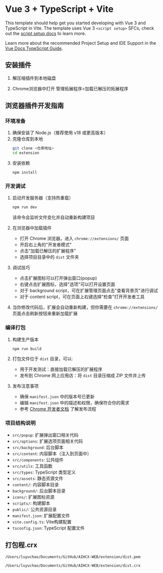 # Vue 3 + TypeScript + Vite

This template should help get you started developing with Vue 3 and TypeScript in Vite. The template uses Vue 3 `<script setup>` SFCs, check out the [script setup docs](https://v3.vuejs.org/api/sfc-script-setup.html#sfc-script-setup) to learn more.

Learn more about the recommended Project Setup and IDE Support in the [Vue Docs TypeScript Guide](https://vuejs.org/guide/typescript/overview.html#project-setup).

## 安装插件

1. 解压缩插件到本地磁盘

2. Chrome浏览器中打开 管理拓展程序>加载已解压的拓展程序

## 浏览器插件开发指南

### 环境准备

1. 确保安装了 Node.js（推荐使用 v18 或更高版本）
2. 克隆仓库到本地
   ```bash
   git clone <仓库地址>
   cd extension
   ```
3. 安装依赖
   ```bash
   npm install
   ```

### 开发调试

1. 启动开发服务器（支持热重载）
   ```bash
   npm run dev
   ```
   该命令会监听文件变化并自动重新构建项目

2. 在浏览器中加载插件
   - 打开 Chrome 浏览器，进入 `chrome://extensions/` 页面
   - 开启右上角的"开发者模式"
   - 点击"加载已解压的扩展程序"
   - 选择项目目录中的 `dist` 文件夹

3. 调试技巧
   - 点击扩展图标可以打开弹出窗口(popup)
   - 右键点击扩展图标，选择"选项"可以打开设置页面
   - 对于 background script，可在扩展管理页面点击"查看背景页"进行调试
   - 对于 content script，可在页面上右键选择"检查"打开开发者工具

4. 当你修改代码后，扩展会自动重新构建，但你需要在 `chrome://extensions/` 页面点击刷新按钮来重新加载扩展

### 编译打包

1. 构建生产版本
   ```bash
   npm run build
   ```
   
2. 打包文件位于 `dist` 目录，可以:
   - 用于开发测试：直接加载已解压的扩展程序
   - 发布到 Chrome 网上应用店：将 `dist` 目录压缩成 ZIP 文件并上传

3. 发布注意事项
   - 确保 `manifest.json` 中的版本号已更新
   - 编辑 `manifest.json` 中的描述和权限，确保符合你的需求
   - 参考 [Chrome 开发者文档](https://developer.chrome.com/docs/webstore/publish) 了解发布流程

### 项目结构说明

- `src/popup`: 扩展弹出窗口相关代码
- `src/options`: 扩展选项页面相关代码
- `src/background`: 后台脚本
- `src/content`: 内容脚本（注入到页面中）
- `src/components`: 公共组件
- `src/utils`: 工具函数
- `src/types`: TypeScript 类型定义
- `src/assets`: 静态资源文件
- `content/`: 内容脚本目录
- `background/`: 后台脚本目录
- `icons/`: 扩展图标资源
- `scripts/`: 构建脚本
- `public/`: 公共资源目录
- `manifest.json`: 扩展配置文件
- `vite.config.ts`: Vite构建配置
- `tsconfig.json`: TypeScript 配置文件

## 打包程.crx

```
/Users/luyuchao/Documents/GitHub/AIHCX-WEB/extension/dist.pem

/Users/luyuchao/Documents/GitHub/AIHCX-WEB/extension/dist.crx
```
